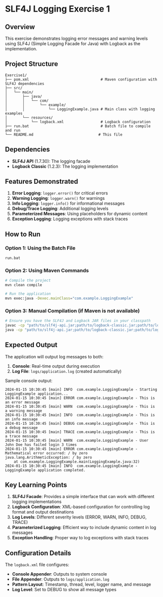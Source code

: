 # SLF4J Logging Exercise 1

## Overview

This exercise demonstrates logging error messages and warning levels using SLF4J (Simple Logging Facade for Java) with Logback as the implementation.

## Project Structure

```
Exercise1/
├── pom.xml                                 # Maven configuration with SLF4J dependencies
├── src/
│   └── main/
│       ├── java/
│       │   └── com/
│       │       └── example/
│       │           └── LoggingExample.java # Main class with logging examples
│       └── resources/
│           └── logback.xml                 # Logback configuration
├── run.bat                                 # Batch file to compile and run
└── README.md                              # This file
```

## Dependencies

- **SLF4J API** (1.7.30): The logging facade
- **Logback Classic** (1.2.3): The logging implementation

## Features Demonstrated

1. **Error Logging**: `logger.error()` for critical errors
2. **Warning Logging**: `logger.warn()` for warnings
3. **Info Logging**: `logger.info()` for informational messages
4. **Debug/Trace Logging**: Additional logging levels
5. **Parameterized Messages**: Using placeholders for dynamic content
6. **Exception Logging**: Logging exceptions with stack traces

## How to Run

### Option 1: Using the Batch File

```bash
run.bat
```

### Option 2: Using Maven Commands

```bash
# Compile the project
mvn clean compile

# Run the application
mvn exec:java -Dexec.mainClass="com.example.LoggingExample"
```

### Option 3: Manual Compilation (if Maven is not available)

```bash
# Ensure you have the SLF4J and Logback JAR files in your classpath
javac -cp "path/to/slf4j-api.jar;path/to/logback-classic.jar;path/to/logback-core.jar" src/main/java/com/example/LoggingExample.java
java -cp "path/to/slf4j-api.jar;path/to/logback-classic.jar;path/to/logback-core.jar;src/main/java" com.example.LoggingExample
```

## Expected Output

The application will output log messages to both:

1. **Console**: Real-time output during execution
2. **Log File**: `logs/application.log` (created automatically)

Sample console output:

```
2024-01-15 10:30:45 [main] INFO  com.example.LoggingExample - Starting LoggingExample application...
2024-01-15 10:30:45 [main] ERROR com.example.LoggingExample - This is an error message
2024-01-15 10:30:45 [main] WARN  com.example.LoggingExample - This is a warning message
2024-01-15 10:30:45 [main] INFO  com.example.LoggingExample - This is an info message
2024-01-15 10:30:45 [main] DEBUG com.example.LoggingExample - This is a debug message
2024-01-15 10:30:45 [main] TRACE com.example.LoggingExample - This is a trace message
2024-01-15 10:30:45 [main] WARN  com.example.LoggingExample - User John Doe has failed login 3 times
2024-01-15 10:30:45 [main] ERROR com.example.LoggingExample - Mathematical error occurred: / by zero
java.lang.ArithmeticException: / by zero
	at com.example.LoggingExample.main(LoggingExample.java:32)
2024-01-15 10:30:45 [main] INFO  com.example.LoggingExample - LoggingExample application completed.
```

## Key Learning Points

1. **SLF4J Facade**: Provides a simple interface that can work with different logging implementations
2. **Logback Configuration**: XML-based configuration for controlling log format and output destinations
3. **Log Levels**: Different severity levels (ERROR, WARN, INFO, DEBUG, TRACE)
4. **Parameterized Logging**: Efficient way to include dynamic content in log messages
5. **Exception Handling**: Proper way to log exceptions with stack traces

## Configuration Details

The `logback.xml` file configures:

- **Console Appender**: Outputs to system console
- **File Appender**: Outputs to `logs/application.log`
- **Pattern Layout**: Timestamp, thread, level, logger name, and message
- **Log Level**: Set to DEBUG to show all message types
